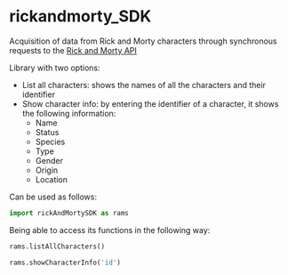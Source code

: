 # rickandmorty_SDK


Acquisition of data from Rick and Morty characters through synchronous requests to the [Rick and Morty API](https://rickandmortyapi.com/)

Library with two options:
- List all characters: shows the names of all the characters and their identifier
- Show character info: by entering the identifier of a character, it shows the following information:
  - Name
  - Status
  - Species
  - Type
  - Gender
  - Origin
  - Location

Can be used as follows:

```py
import rickAndMortySDK as rams
```

Being able to access its functions in the following way:

```py
rams.listAllCharacters()
```

```py
rams.showCharacterInfo('id')
```